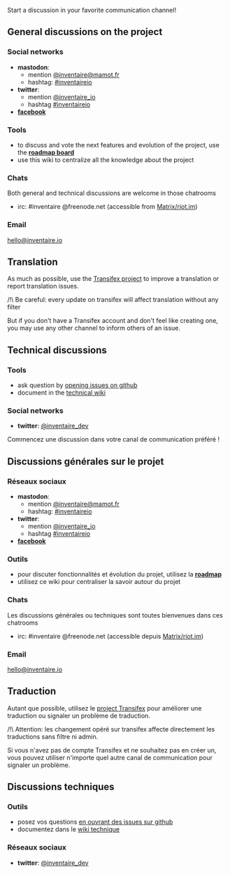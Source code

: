 <!-- LANG:EN, title="Communication channels"-->

Start a discussion in your favorite communication channel!

## General discussions on the project
### Social networks
* **mastodon**:
  * mention [@inventaire@mamot.fr](https://mamot.fr/@inventaire)
  * hashtag: [#inventaireio](https://mamot.fr/tags/inventaireio)
* **twitter**:
  * mention [@inventaire_io](http://twitter.com/inventaire_io)
  * hashtag [#inventaireio](https://twitter.com/search?q=%23inventaireio)
* **[facebook](http://facebook.com/inventaire.io/)**

### Tools
* to discuss and vote the next features and evolution of the project, use the **[roadmap board](http://roadmap.inventaire.io)**
* use this wiki to centralize all the knowledge about the project

### Chats
Both general and technical discussions are welcome in those chatrooms
* irc: #inventaire @freenode.net (accessible from [Matrix/riot.im](https://riot.im/app/#/room/#freenode_#inventaire:matrix.org))

### Email
hello@inventaire.io

## Translation
As much as possible, use the [Transifex project](https://www.transifex.com/inventaire/inventaire/) to improve a translation or report translation issues. 

/!\ Be careful: every update on transifex will affect translation without any filter

But if you don't have a Transifex account and don't feel like creating one, you may use any other channel to inform others of an issue.

## Technical discussions

### Tools
* ask question by [opening issues on github](https://github.com/inventaire/inventaire/issues)
* document in the [technical wiki](https://github.com/inventaire/inventaire/wiki)

### Social networks
* **twitter**: [@inventaire_dev](http://twitter.com/inventaire_dev)


<!-- LANG:FR, title="Canaux de communication"-->
 
Commencez une discussion dans votre canal de communication préféré !

## Discussions générales sur le projet
### Réseaux sociaux
* **mastodon**:
  * mention [@inventaire@mamot.fr](https://mamot.fr/@inventaire)
  * hashtag: [#inventaireio](https://mamot.fr/tags/inventaireio)
* **twitter**:
  * mention [@inventaire_io](http://twitter.com/inventaire_io)
  * hashtag [#inventaireio](https://twitter.com/search?q=%23inventaireio)
* **[facebook](http://facebook.com/inventaire.io/)**

### Outils
* pour discuter fonctionnalités et évolution du projet, utilisez la **[roadmap](http://roadmap.inventaire.io)**
* utilisez ce wiki pour centraliser la savoir autour du projet

### Chats
Les discussions générales ou techniques sont toutes bienvenues dans ces chatrooms
* irc: #inventaire @freenode.net (accessible depuis [Matrix/riot.im](https://riot.im/app/#/room/#freenode_#inventaire:matrix.org))

### Email
hello@inventaire.io

## Traduction
Autant que possible, utilisez le [project Transifex](https://www.transifex.com/inventaire/inventaire/) pour améliorer une traduction ou signaler un problème de traduction. 

/!\ Attention: les changement opéré sur transifex affecte directement les traductions sans filtre ni admin. 

Si vous n'avez pas de compte Transifex et ne souhaitez pas en créer un, vous pouvez utiliser n'importe quel autre canal de communication pour signaler un problème.

## Discussions techniques

### Outils
* posez vos questions [en ouvrant des issues sur github](https://github.com/inventaire/inventaire/issues)
* documentez dans le [wiki technique](https://github.com/inventaire/inventaire/wiki)

### Réseaux sociaux
* **twitter**: [@inventaire_dev](http://twitter.com/inventaire_dev)